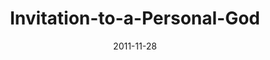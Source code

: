 ---
layout: music 
title: "Invitation-to-a-Personal-God"
series: "RSVP"
date: 2011-11-28 
description: "Chuck Mingo talks about the invitation of Christmas."
audio: "http://www.crossroads.net/players/media/hq/rsvp01.mp3"
audio-duration: "45:39"
src: "http://www.crossroads.net/players/media/mediumHz/RSVP_190x110.jpg"
---